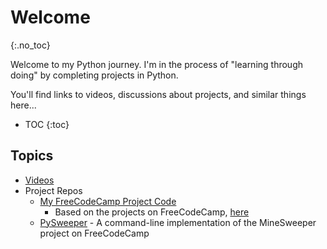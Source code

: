 # Welcome
{:.no_toc}

Welcome to my Python journey. I'm in the process of "learning through doing" by completing projects in Python.

You'll find links to videos, discussions about projects, and similar things here...

* TOC
{:toc}

## Topics
* [Videos](Videos.md)
* Project Repos
  * [My FreeCodeCamp Project Code](https://github.com/mjbroekman/python-fcc)
    * Based on the projects on FreeCodeCamp, [here](https://www.freecodecamp.org/news/python-projects-for-beginners/)
  * [PySweeper](https://github.com/mjbroekman/python-minesweeper) - A command-line implementation of the MineSweeper project on FreeCodeCamp

